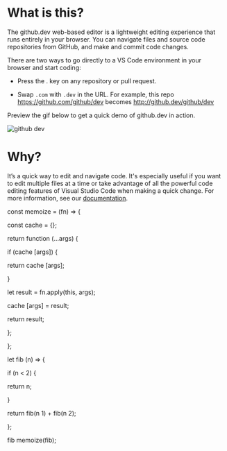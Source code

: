 # What is this?


The github.dev web-based editor is a lightweight editing experience that runs entirely in your browser. You can navigate files and source code repositories from GitHub, and make and commit code changes.




There are two ways to go directly to a VS Code environment in your browser and start coding:




* Press the . key on any repository or pull request.

* Swap `.com` with `.dev` in the URL. For example, this repo https://github.com/github/dev becomes http://github.dev/github/dev


Preview the gif below to get a quick demo of github.dev in action.


![github dev](https://user-images.githubusercontent.com/856858/130119109-4769f2d7-9027-4bc4-a38c-10f297499e8f.gif)



# Why?


It’s a quick way to edit and navigate code. It's especially useful if you want to edit multiple files at a time or take advantage of all the powerful code editing features of Visual Studio Code when making a quick change. For more information, see our [documentation](https://github.co/codespaces-editor-help).


const memoize = (fn) => {

const cache = {};

return function (...args) {

if (cache [args]) {

return cache [args];

}

let result = fn.apply(this, args);

cache [args] = result;

return result;

};

};

let fib (n) => {

if (n < 2) {

return n;

}

return fib(n 1) + fib(n 2);

};

fib memoize(fib);